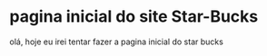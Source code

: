 # pagina inicial do site Star-Bucks
 olá, hoje eu irei tentar fazer  a pagina inicial do star bucks
